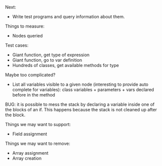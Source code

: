 Next:
* Write test programs and query information about them.

Things to measure:
* Nodes queried

Test cases:
* Giant function, get type of expression
* Giant function, go to var definition
* Hundreds of classes, get available methods for type

Maybe too complicated?
* List all variables visible to a given node (interesting to provide auto complete for variables): class variables + parameters + vars declared before in the method

BUG: it is possible to mess the stack by declaring a variable inside one of the blocks of an if. This happens because the stack is not cleaned up after the block.

Things we may want to support:
* Field assignment

Things we may want to remove:
* Array assignment
* Array creation
